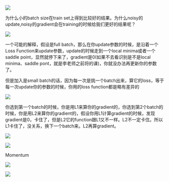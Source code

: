 ![](https://gitee.com/hxc8/images0/raw/master/img/202407172054997.jpg)

为什么小的batch size在train set上得到比较好的结果。为什么noisy的update,noisy的gradient会在training的时候给我们更好的结果呢？

![](https://gitee.com/hxc8/images0/raw/master/img/202407172054101.jpg)

一个可能的解释，假设是full batch，那么在你update参数的时候，是沿着一个Loss Function来update参数，update的时候走到一个local minima或者一个saddle point，显然就停下来了，gradient是0(如果不去看识别是不是local minima、saddle pont，就是李老师之前将的课)，你就没办法再更新你的参数了。

但是加入是small batch的话，因为每一次是挑一个batch出来，算它的loss，等于每一次update你的参数的时候，你用的loss function都是略有差异的

![](https://gitee.com/hxc8/images0/raw/master/img/202407172054299.jpg)

你选到第一个batch的时候，你是用L1来算你的gradient的，你选到第2个batch的时候，你是用L2来算你的gradient的，假设你用L1计算gradient的时候，发现gradient是0，卡住了，但是L2它的function跟L1又不一样。L2不一定卡住。所以L1卡住了，没关系，换下一个batch来。L2再算gradient。

![](https://gitee.com/hxc8/images0/raw/master/img/202407172054482.jpg)

![](https://gitee.com/hxc8/images0/raw/master/img/202407172054560.jpg)

Momentum

![](https://gitee.com/hxc8/images0/raw/master/img/202407172054783.jpg)

![](https://gitee.com/hxc8/images0/raw/master/img/202407172054205.jpg)